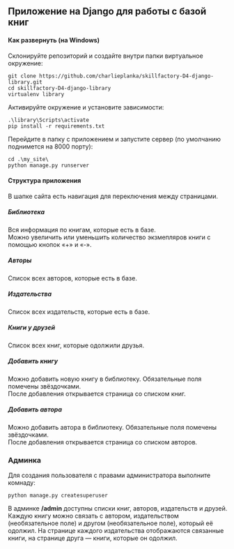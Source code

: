 ## Приложение на Django для работы с базой книг

#### Как развернуть (на Windows)
Склонируйте репозиторий и создайте внутри папки виртуальное окружение:
```
git clone https://github.com/charlieplanka/skillfactory-D4-django-library.git
cd skillfactory-D4-django-library
virtualenv library
```
Активируйте окружение и установите зависимости:
```
.\library\Scripts\activate
pip install -r requirements.txt
```
Перейдите в папку с приложением и запустите сервер (по умолчанию поднимется на 8000 порту):
```
cd .\my_site\
python manage.py runserver
```

#### Структура приложения

В шапке сайта есть навигация для переключения между страницами.
##### Библиотека

Вся информация по книгам, которые есть в базе.  
Можно увеличить или уменьшить количество экзмепляров книги с помощью кнопок «+» и «-».

##### Авторы

Список всех авторов, которые есть в базе.

##### Издательства

Список всех издательств, которые есть в базе.

##### Книги у друзей

Список всех книг, которые одолжили друзья.  

##### Добавить книгу

Можно добавить новую книгу в библиотеку. Обязательные поля помечены звёздочками.  
После добавления открывается страница со списком книг.

##### Добавить автора

Можно добавить автора в библиотеку. Обязательные поля помечены звёздочками.  
После добавления открывается страница со списком авторов.

### Админка
Для создания пользователя с правами администратора выполните комнаду:
```
python manage.py createsuperuser
```

В админке **/admin** доступны списки книг, авторов, издательств и друзей.  
Каждую книгу можно связать с автором, издательством (необязательное поле) и другом (необязательное поле), который её одолжил. На странице каждого издательства отображаются связанные книги, на странице друга — книги, которые он одолжил.
